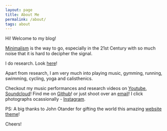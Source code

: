 ```yaml
---
layout: page 
title: About Me
permalink: /about/
tags: about
---
```


Hi! Welcome to my blog! 

[Minimalism](http://mnmlist.com/) is the way to go, especially in the 21st Century with so much noise that it is hard to decipher the signal.

I do research. Look [here](https://aseembits93.github.io/)! 

Apart from research, I am very much into playing music, gymming, running, swimming, cycling, yoga and calisthenics. 

Checkout my music performances and research videos on [Youtube](https://www.youtube.com/channel/UCS-mAkSQheveU4dI78Sv1GQ), [Soundcloud](https://soundcloud.com/aseem-saxena)! Find me on [Github](https://github.com/aseembits93)! or just shoot over an [email](mailto:aseem.bits@gmail.com)! I click photographs ocassionally - [Instagram](https://www.instagram.com/aseemsaxena1/).

PS: A big thanks to John Otander for gifting the world this amazing [website theme](http://pixyll.com/)! 

Cheers!
